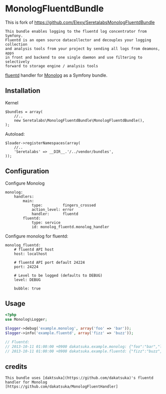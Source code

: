 # MonologFluentdBundle

This is fork of https://github.com/Elexy/SeretalabsMonologFluentdBundle


    This bundle enables logging to the fluentd log concentrator from Symfony.
    Fluentd is an open source datacollector and decouples your logging collection
    and analysis tools from your project by sending all logs from deamons, apps
    in front and backend to one single daemon and use filtering to selectively
    forward to storage engine / analysis tools

[fluentd](http://www.fluentd.org/) handler for [Monolog](https://github.com/Seldaek/monolog) as a Symfony bundle.

## Installation

Kernel

    $bundles = array(
        //..
        new Seretalabs\MonologFluentdBundle\MonologFluentdBundle(),
    );

Autoload:

    $loader->registerNamespaces(array(
        //..
        'Seretalabs' => __DIR__.'/../vendor/bundles',
    ));

## Configuration

Configure Monolog

    monolog:
        handlers:
            main:
                type:         fingers_crossed
                action_level: error
                handler:      fluentd
            fluentd:
                type: service
                id: monolog_fluentd.monolog_handler

Configure monolog for fluentd:

    monolog_fluentd:
        # fluentd API host
        host: localhost

        # fluentd API port default 24224
        port: 24224

        # Level to be logged (defaults to DEBUG)
        level: DEBUG

        bubble: true

## Usage

```php
<?php
use Monolog\Logger;

$logger->debug('example.monolog', array('foo' => 'bar'));
$logger->info('example.fluentd', array('fizz' => 'buzz'));

// Fluentd:
// 2013-10-11 01:00:00 +0900 dakatsuka.example.monolog: {"foo":"bar","level":"DEBUG"}
// 2013-10-11 01:00:00 +0900 dakatsuka.example.fluentd: {"fizz":"buzz","level":"INFO"}
```

## credits
	This bundle uses [daktsuka](https://github.com/dakatsuka)'s fluentd handler for Monolog [https://github.com/dakatsuka/MonologFluentHandler]
